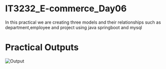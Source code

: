 # IT3232_E-commerce_Day06

In this practical we are creating three models and their relationships such as department,employee and project using java springboot and mysql

# Practical Outputs


![Output](https://github.com/user-attachments/assets/271dfb7b-4d76-42d4-bbbd-949eeecd1e64)
